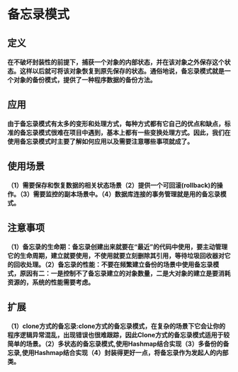 # 备忘录模式
## 定义
#### 在不破坏封装性的前提下，捕获一个对象的内部状态，并在该对象之外保存这个状态。这样以后就可将该对象恢复到原先保存的状态。通俗地说，备忘录模式就是一个对象的备份模式，提供了一种程序数据的备份方法。

## 应用
#### 由于备忘录模式有太多的变形和处理方式，每种方式都有它自己的优点和缺点，标准的备忘录模式很难在项目中遇到，基本上都有一些变换处理方式。因此，我们在使用备忘录模式时主要了解如何应用以及需要注意哪些事项就成了。

## 使用场景
#### （1）需要保存和恢复数据的相关状态场景（2）提供一个可回滚(rollback)的操作。（3）需要监控的副本场景中。（4）数据库连接的事务管理就是用的备忘录模式。

## 注意事项
#### （1）备忘录的生命期：备忘录创建出来就要在“最近”的代码中使用，要主动管理它的生命周期，建立就要使用，不使用就要立刻删除其引用，等待垃圾回收器对它的回收处理。（2）备忘录的性能：不要在频繁建立备份的场景中使用备忘录模式，原因有二：一是控制不了备忘录建立的对象数量，二是大对象的建立是要消耗资源的，系统的性能需要考虑。

## 扩展
#### （1）clone方式的备忘录:clone方式的备忘录模式，在复杂的场景下它会让你的程序逻辑异常混乱，出现错误也很难跟踪，因此Clone方式的备忘录模式适用于较简单的场景。（2）多状态的备忘录模式,使用Hashmap结合实现（3）多备份的备忘录,使用Hashmap结合实现（4）封装得更好一点，将备忘录作为发起人的内部类。
